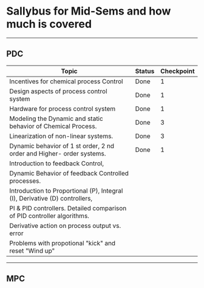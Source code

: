 # Sallybus for Mid-Sems and how much is covered

---
PDC
---
|Topic                                     |Status|Checkpoint|
| ---------------------------------------- | ---- | -------- |
|Incentives for chemical process Control   |Done|1|
|Design aspects of process control system  |Done|1|
|Hardware for process control system       |Done|1|
|Modeling the Dynamic and static behavior of Chemical Process. |Done|3|
|Linearization of non-linear systems.                          |Done|3|
|Dynamic behavior of 1 st order, 2 nd order and Higher- order systems.|Done|1|
|Introduction to feedback Control,|||
|Dynamic Behavior of feedback Controlled processes. |||
|Introduction to Proportional (P), Integral (I), Derivative (D) controllers,
PI & PID controllers. Detailed comparison of PID controller algorithms. |||
|Derivative action on process output vs. error |||
|Problems with propotional "kick" and reset "Wind up" |||

---
MPC
---
